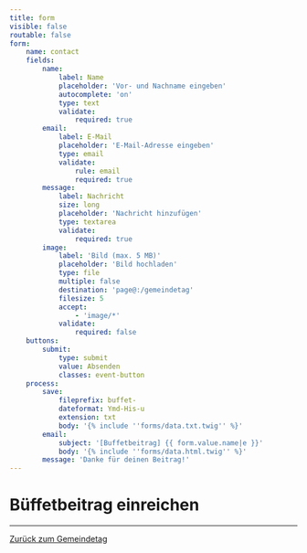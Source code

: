 ```yaml
---
title: form
visible: false
routable: false
form:
    name: contact
    fields:
        name:
            label: Name
            placeholder: 'Vor- und Nachname eingeben'
            autocomplete: 'on'
            type: text
            validate:
                required: true
        email:
            label: E-Mail
            placeholder: 'E-Mail-Adresse eingeben'
            type: email
            validate:
                rule: email
                required: true
        message:
            label: Nachricht
            size: long
            placeholder: 'Nachricht hinzufügen'
            type: textarea
            validate:
                required: true
        image:
            label: 'Bild (max. 5 MB)'
            placeholder: 'Bild hochladen'
            type: file
            multiple: false
            destination: 'page@:/gemeindetag'
            filesize: 5
            accept:
                - 'image/*'
            validate:
                required: false
    buttons:
        submit:
            type: submit
            value: Absenden
            classes: event-button
    process:
        save:
            fileprefix: buffet-
            dateformat: Ymd-His-u
            extension: txt
            body: '{% include ''forms/data.txt.twig'' %}'
        email:
            subject: '[Buffetbeitrag] {{ form.value.name|e }}'
            body: '{% include ''forms/data.html.twig'' %}'
        message: 'Danke für deinen Beitrag!'
---
```


# Büffetbeitrag einreichen

---
[Zurück zum Gemeindetag](/gemeindetag)

